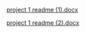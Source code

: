 [project 1 readme (1).docx](https://github.com/kennedykno/gitsandbox/files/10212851/project.1.readme.1.docx)

[project 1 readme (2).docx](https://github.com/kennedykno/gitsandbox/files/10213704/project.1.readme.2.docx)
